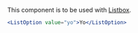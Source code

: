 This component is to be used with [Listbox](/#/Components/Listbox).

```jsx
<ListOption value="yo">Yo</ListOption>
```
